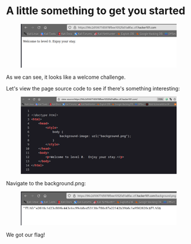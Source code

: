 # A little something to get you started

<figure><img src=".gitbook/assets/image (4).png" alt=""><figcaption></figcaption></figure>

As we can see, it looks like a welcome challenge.

Let's view the page source code to see if there's something interesting:

<figure><img src=".gitbook/assets/image (1) (1).png" alt=""><figcaption></figcaption></figure>

Navigate to the background.png:

<figure><img src=".gitbook/assets/image (2) (1).png" alt=""><figcaption></figcaption></figure>

We got our flag!

